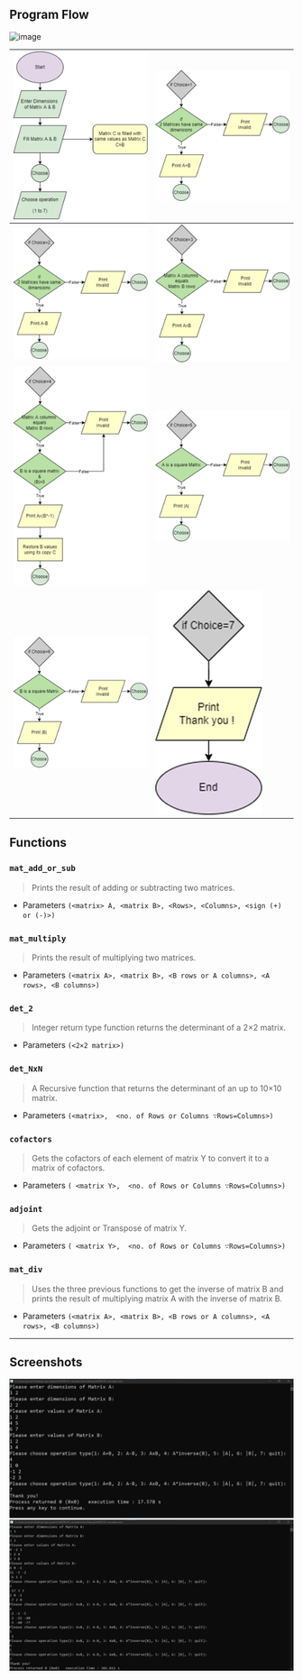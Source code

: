 
## Program Flow
![image](https://github.com/4HMED-4YMN/N-by-N-Matrix-Calculator/assets/133212934/7c7d4eaf-b712-43a4-ac88-575d933bfc5c)

| ![](https://github.com/4HMED-4YMN/N-by-N-Matrix-Calculator/blob/main/Pasted%20image%2020240707205929.png?raw=true) | ![](https://github.com/4HMED-4YMN/N-by-N-Matrix-Calculator/blob/main/Pasted%20image%2020240707205940.png?raw=true) |
| ------------------------------------------------------------------------------------------------------------------ | ------------------------------------------------------------------------------------------------------------------ |
| ![](https://github.com/4HMED-4YMN/N-by-N-Matrix-Calculator/blob/main/Pasted%20image%2020240707210006.png?raw=true) | ![](https://github.com/4HMED-4YMN/N-by-N-Matrix-Calculator/blob/main/Pasted%20image%2020240707210012.png?raw=true) |
| ![](https://github.com/4HMED-4YMN/N-by-N-Matrix-Calculator/blob/main/Pasted%20image%2020240707210021.png?raw=true) | ![](https://github.com/4HMED-4YMN/N-by-N-Matrix-Calculator/blob/main/Pasted%20image%2020240707210029.png?raw=true) |
| ![](https://github.com/4HMED-4YMN/N-by-N-Matrix-Calculator/blob/main/Pasted%20image%2020240707210039.png?raw=true) | ![](https://github.com/4HMED-4YMN/N-by-N-Matrix-Calculator/blob/main/Pasted%20image%2020240707210046.png?raw=true) |

## Functions

### `mat_add_or_sub`	
>Prints the result of adding or subtracting two matrices. 
- Parameters
`(<matrix> A, <matrix B>, <Rows>, <Columns>, <sign (+) or (-)>)`

### `mat_multiply`	
>Prints the result of multiplying two matrices.
- Parameters
`(<matrix A>, <matrix B>, <B rows or A columns>, <A rows>, <B columns>)`

### `det_2`	
>Integer return type function returns the determinant of a 2×2 matrix.
- Parameters
`(<2×2 matrix>)`

### `det_NxN`	
>A Recursive function that returns the determinant of an up to 10×10 matrix.
- Parameters
`(<matrix>,  <no. of Rows or Columns ∵Rows=Columns>)`

### `cofactors`	
>Gets the cofactors of each element of matrix Y to convert it to a matrix of cofactors.
- Parameters
`( <matrix Y>,  <no. of Rows or Columns ∵Rows=Columns>)`

### `adjoint`	
>Gets the adjoint or Transpose of matrix Y.
- Parameters
`( <matrix Y>,  <no. of Rows or Columns ∵Rows=Columns>)`

### `mat_div`	
>Uses the three previous functions to get the inverse of matrix B and prints the result of multiplying matrix A with  the inverse of matrix B.  
- Parameters
`(<matrix A>, <matrix B>, <B rows or A columns>, <A rows>, <B columns>)`

---

## Screenshots
![](https://github.com/4HMED-4YMN/N-by-N-Matrix-Calculator/blob/main/Pasted%20image%2020240707205248.png?raw=true)
![](https://github.com/4HMED-4YMN/N-by-N-Matrix-Calculator/blob/main/Pasted%20image%2020240707205327.png?raw=true)
